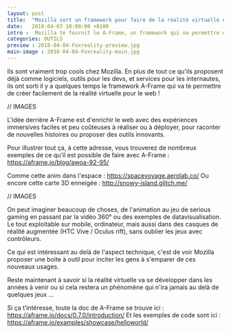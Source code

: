 ```yaml
---
layout: post
title:  "Mozilla sort un framework pour faire de la réalité virtuelle dans les navigateurs !"
date:   2018-04-03 10:00:00 +0100
intro :  Mozilla te fournit le A-Frame, un framework qui va permettre de créer facilement de la réalité virtuelle !
categories: OUTILS
preview : 2018-04-04-Foxreality-preview.jpg
main-image : 2018-04-04-Foxreality-main.jpg
---
```


Ils sont vraiment trop cools chez Mozilla. En plus de tout ce qu'ils proposent déjà comme logiciels, outils pour les devs, et services pour les internautes, ils ont sorti il y a quelques temps le framework A-Frame qui va te permettre de créer facilement de la réalité virtuelle pour le web !

// IMAGES


L'idée derrière A-Frame est d'enrichir le web avec des expériences immersives faciles et peu coûteuses à réaliser ou à déployer, pour raconter de nouvelles histoires ou proposer des outils innovants.

Pour illustrer tout ça, à cette adresse, vous trouverez de nombreux exemples de ce qu'il est possible de faire avec A-Frame : https://aframe.io/blog/awoa-92-95/

Comme cette anim dans l'espace :  https://spacevoyage.aerolab.co/
Ou encore cette carte 3D enneigée :  http://snowy-island.glitch.me/


// IMAGES

On peut imaginer beaucoup de choses, de l'animation au jeu de serious gaming en passant par la vidéo 360° ou des exemples de datavisualisation. Le tout exploitable sur mobile, ordinateur, mais aussi dans des casques de réalité augmentée (HTC Vive / Oculus rift), sans oublier les jeux avec contrôleurs.

Ce qui est intéressant au delà de l'aspect technique, c'est de voir Mozilla proposer une boite à outil pour inciter les gens à s'emparer de ces nouveaux usages.

Reste maintenant à savoir si la réalité virtuelle va se développer dans les années à venir ou si cela restera un phénomène qui n'ira jamais au delà de quelques jeux ...

Si ça t’intéresse, toute la doc de A-Frame se trouve ici : https://aframe.io/docs/0.7.0/introduction/
Et les exemples de code sont ici : https://aframe.io/examples/showcase/helloworld/
